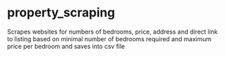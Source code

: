 # property_scraping
Scrapes websites for numbers of bedrooms, price, address and direct link to listing based on minimal number of bedrooms required and maximum price per bedroom and saves into csv file
